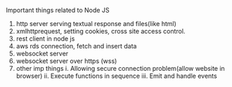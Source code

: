  Important things related to Node JS
 
1. http server serving textual response and files(like html)
2. xmlhttprequest, setting cookies, cross site access control.
3. rest client in node js
4. aws rds connection, fetch and insert data
5. websocket server
6. websocket server over https (wss) 
7. other imp things 
   i.   Allowing secure connection problem(allow website in browser)
   ii.  Execute functions in sequence
   iii. Emit and handle events
